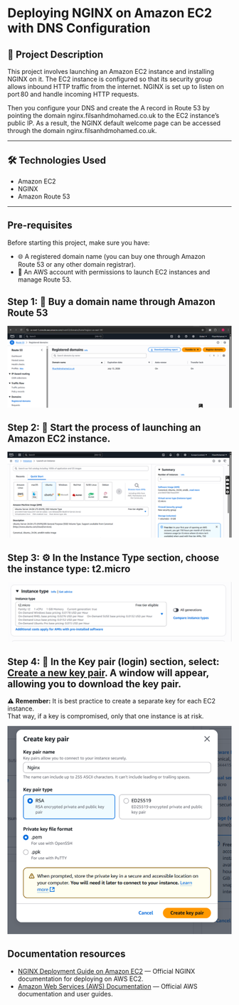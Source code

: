 # Deploying NGINX on Amazon EC2 with DNS Configuration

## 📄 Project Description

This project involves launching an Amazon EC2 instance and installing NGINX on it.
The EC2 instance is configured so that its security group allows inbound HTTP traffic from the internet.
NGINX is set up to listen on port 80 and handle incoming HTTP requests.

Then you configure your DNS and create the A record in Route 53 by pointing the domain nginx.filsanhdmohamed.co.uk to the EC2 instance’s public IP.
As a result, the NGINX default welcome page can be accessed through the domain nginx.filsanhdmohamed.co.uk.

---

## 🛠 Technologies Used

- Amazon EC2
- NGINX
- Amazon Route 53

---

## Pre-requisites

Before starting this project, make sure you have:

- 🌐 A registered domain name (you can buy one through Amazon Route 53 or any other domain registrar).
- 🔑 An AWS account with permissions to launch EC2 instances and manage Route 53.

## Step 1: 🛒 Buy a domain name through Amazon Route 53

![ec2-pic-1](Images/ec2-pic-1.png)

## Step 2: 🚀 Start the process of launching an Amazon EC2 instance.

![ec2-pic-2](Images/ec2-pic-2.png)

## Step 3: ⚙️ In the Instance Type section, choose the instance type: t2.micro

![ec2-pic-3](Images/ec2-pic-3.png)

## Step 4: 🔑 In the Key pair (login) section, select: <u>Create a new key pair</u>. A window will appear, allowing you to download the key pair.

⚠️ **Remember:** It is best practice to create a separate key for each EC2 instance.  
That way, if a key is compromised, only that one instance is at risk.

![ec2-pic-4](Images/ec2-pic-4.png)

## Documentation resources

- [NGINX Deployment Guide on Amazon EC2](https://docs.nginx.com) — Official NGINX documentation for deploying on AWS EC2.
- [Amazon Web Services (AWS) Documentation](https://docs.aws.amazon.com/) — Official AWS documentation and user guides.
